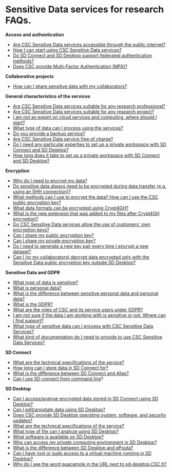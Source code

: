 
# Sensitive Data services for research FAQs.

**Access and authentication** 

* [Are CSC Sensitive Data services accessible through the public internet?](sensitive-data-access.md)
* [How I can start using CSC Sensitive Data services?](sensitive-data-access.md#how-can-i-start-using-csc-sensitive-data-services)
* [Do SD Connect and SD Desktop  support federated authentication methods?](sensitive-data-access.md#do-sd-connect-and-sd-desktop-support-federated-authentication-methods)
* [Does CSC provide Multi-Factor Authentication (MFA)?](sensitive-data-access.md#does-csc-provide-multi-factor-authentication-mfa)

**Collaborative projects**

* [How can I share sensitive data with my collaborators?](sensitive-data-collaborative.md)


**General characteristics of the services**

* [Are CSC Sensitive Data services suitable for any research professional?](sensitive-data-general.md) 
* [Are CSC Sensitive Data services suitable for any research project?](sensitive-data-general.md#are-csc-sensitive-data-services-suitable-for-any-research-project) 
* [I am not an expert on cloud services and computing, where should I start?](sensitive-data-general.md#i-am-not-an-expert-on-cloud-services-and-computing-where-should-i-start) 
* [What type of data can I process using the services?](sensitive-data-general.md#what-type-of-data-can-i-process-using-the-services)
* [Do you provide a backup service?](sensitive-data-general.md#do-you-provide-a-backup-service) 
* [Are CSC Sensitive Data service free of charge?](sensitive-data-general.md#are-csc-sensitive-data-service-free-of-charge) 
* [Do I need any particular experties to set up a private workspace with SD Connect and SD Desktop?](sensitive-data-general.md#do-i-need-any-particular-experties-to-set-up-a-private-workspace-with-sd-connect-and-sd-desktop) 
* [How long does it take to set up a private workspace with SD Connect and SD Desktop?](sensitive-data-general.md#how-long-does-it-take-to-set-up-a-private-workspace-with-sd-connect-and-sd-desktop) 

**Encryption**

* [Why do I need to encrypt my data?](sensitive-data-encryption.md)
* [Do sensitive data always need to be encrypted during data transfer (e.g. using an  SHH connection)?](sensitive-data-encryption.md#does-sensitive-data-always-need-to-be-encrypted-during-upload-or-data-transfer-eg-using-an-shh-connection)
* [What methods can I use to encrypt the data? How can I use the CSC public encryption key?](sensitive-data-encryption.md#what-methods-can-i-use-to-encrypt-the-data-how-can-i-use-the-csc-public-encryption-key)
* [What data formats can be encrypted using Crypt4GH?](sensitive-data-encryption.md#what-data-formats-can-be-encrypted-using-crypt4gh)
* [What is the new extension that was added to my files after Crypt4GH encryption?](sensitive-data-encryption.md#what-is-the-new-extension-added-to-my-files-after-crypt4gh-encryption)
* [Do CSC Sensitive Data services allow the use of customers' own encryption keys?](sensitive-data-encryption.md#do-csc-sensitive-data-services-allow-the-use-of-customers-encryption-keys)
* [Can I share my public encryption key?](sensitive-data-encryption.md#can-i-share-my-public-encryption-key-with-others)
* [Can I share my private encryption key?](sensitive-data-encryption.md#can-i-share-my-private-encryption-key-with-others)
* [Do I need to generate a new key pair every time I encrypt a new dataset?](sensitive-data-encryption.md#do-i-need-to-generate-a-new-key-pair-every-time-i-encrypt-a-new-dataset)
* [Can I (or my collaborators) decrypt data encrypted only with the Sensitive Data public encryption key outside SD Desktop?](sensitive-data-encryption.md#can-i-or-my-collaborators-decrypt-data-encrypted-only-with-the-csc-public-encryption-key-outside-sd-desktop)


**Sensitive Data and GDPR**

* [What type of data is sensitive?](sensitive-data-legal.md)
* [What is personal data?](sensitive-data-legal.md#what-is-personal-data)
* [What is the difference between sensitive personal data and personal data?](sensitive-data-legal.md#what-is-the-difference-between-sensitive-personal-data-and-personal-data)
* [What is the GDPR?](sensitive-data-legal.md#what-is-the-gdpr)
* [What are the roles of CSC and its service users under GDPR?](sensitive-data-legal.md#what-are-the-roles-of-csc-and-its-service-users-under-gdpr)
* [I am not sure if the data I am working with is sensitive or not. Where can I find support?](sensitive-data-legal.md#i-am-not-sure-if-the-data-i-am-working-with-is-sensitive-or-not-where-can-i-find-support)
* [What type of sensitive data can I process with CSC Sensitive Data Services?](sensitive-data-legal.md#what-type-of-sensitive-data-can-i-process-with-csc-sensitive-data-services)
* [What kind of documentation do I need to provide to use CSC Sensitive Data Services?](sensitive-data-legal.md#what-type-of-documentation-do-i-need-to-provide-to-use-csc-sensitive-data-services)

**SD Connect**

* [What are the technical specifications of the service?](sensitive-data-connect.md)
* [How long can I store data in SD Connect for?](sensitive-data-connect.md#how-long-can-i-store-data-in-sd-connect)
* [What is the difference between SD Connect and Allas?](sensitive-data-connect.md#what-is-the-difference-between-sd-connect-and-allas)
* [Can I use SD connect from command line](sensitive-data-connect.md#can-i-use-sd-connect-from-command-line)?

**SD Desktop**

* [Can I access/analyse encrypted data stored in SD Connect using SD Desktop?](sensitive-data-desktop.md)
* [Can I edit/annotate data using SD Desktop?](sensitive-data-desktop.md#can-i-editannotate-data-using-sd-desktop)
* [Does CSC provide SD Desktop operating system, software, and security updates?](sensitive-data-desktop.md#does-csc-provide-sd-desktop-operating-system-software-and-security-updates)
* [What are the technical specifications of the service?](sensitive-data-desktop.md#what-are-the-technical-specifications-of-the-service)
* [What type of file can I analyze using SD Desktop?](sensitive-data-desktop.md#what-type-of-file-can-i-analyze-using-sd-desktop)
* [What software is available on SD Desktop?](sensitive-data-desktop.md#what-software-is-available-on-sd-desktop)
* [Who can access my private computing environment in SD Desktop?](sensitive-data-desktop.md#who-can-access-my-private-computing-environment-in-sd-desktop)
* [What is the difference between SD Desktop and ePouta?](sensitive-data-desktop.md#what-is-the-difference-between-sd-desktop-and-epouta)
* [Can I have root or sudo access to a virtual machine running in SD Desktop?](sensitive-data-desktop.md#can-i-have-root-or-sudo-access-to-a-virtual-machine-running-in-sd-desktop)
* [Why do I see the word guacamole in the URL next to sd-desktop.CSC.fi?](sensitive-data-desktop.md#why-do-i-see-the-word-guacamole-in-the-url-next-to-sd-desktopcscfi)












